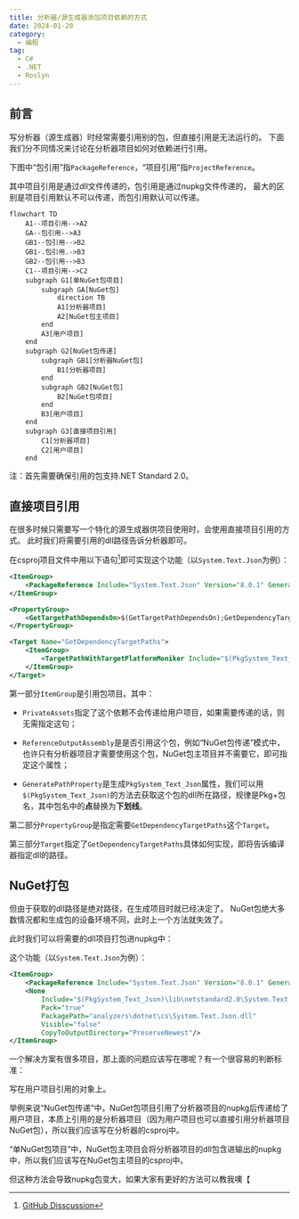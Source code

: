 ```yaml
---
title: 分析器/源生成器添加项目依赖的方式
date: 2024-01-20
category:
  - 编程
tag:
  - C#
  - .NET
  - Roslyn
---
```


## 前言

写分析器（源生成器）时经常需要引用别的包，但直接引用是无法运行的。
下面我们分不同情况来讨论在分析器项目如何对依赖进行引用。

下图中“包引用”指`PackageReference`，“项目引用”指`ProjectReference`。

其中项目引用是通过dll文件传递的，包引用是通过nupkg文件传递的，
最大的区别是项目引用默认不可以传递，而包引用默认可以传递。

```mermaid
flowchart TD
    A1--项目引用-->A2
    GA--包引用-->A3
    GB1--包引用-->B2
    GB1-.包引用.->B3
    GB2--包引用-->B3
    C1--项目引用-->C2
    subgraph G1[单NuGet包项目]
        subgraph GA[NuGet包]
            direction TB
            A1[分析器项目]
            A2[NuGet包主项目]
        end
        A3[用户项目]
    end
    subgraph G2[NuGet包传递]
        subgraph GB1[分析器NuGet包]
            B1[分析器项目]
        end
        subgraph GB2[NuGet包]
            B2[NuGet包项目]
        end
        B3[用户项目]
    end
    subgraph G3[直接项目引用]
        C1[分析器项目]
        C2[用户项目]
    end
```

注：首先需要确保引用的包支持.NET Standard 2.0。

## 直接项目引用

在很多时候只需要写一个特化的源生成器供项目使用时，会使用直接项目引用的方式。
此时我们将需要引用的dll路径告诉分析器即可。

在csproj项目文件中用以下语句[^discussion]即可实现这个功能（以`System.Text.Json`为例）：

```xml
<ItemGroup>
    <PackageReference Include="System.Text.Json" Version="8.0.1" GeneratePathProperty="true" PrivateAssets="all" ReferenceOutputAssembly="false" />
</ItemGroup>

<PropertyGroup>
    <GetTargetPathDependsOn>$(GetTargetPathDependsOn);GetDependencyTargetPaths</GetTargetPathDependsOn>
</PropertyGroup>

<Target Name="GetDependencyTargetPaths">
    <ItemGroup>
        <TargetPathWithTargetPlatformMoniker Include="$(PkgSystem_Text_Json)\lib\netstandard2.0\*.dll" IncludeRuntimeDependency="false" />
    </ItemGroup>
</Target>
```

第一部分`ItemGroup`是引用包项目。其中：

- `PrivateAssets`指定了这个依赖不会传递给用户项目，如果需要传递的话，则无需指定这句；

- `ReferenceOutputAssembly`是是否引用这个包，例如“NuGet包传递”模式中，也许只有分析器项目才需要使用这个包，NuGet包主项目并不需要它，即可指定这个属性；

- `GeneratePathProperty`是生成`PkgSystem_Text_Json`属性，我们可以用`$(PkgSystem_Text_Json)`的方法去获取这个包的dll所在路径，规律是Pkg+包名，其中包名中的**点**替换为**下划线**。

第二部分`PropertyGroup`是指定需要`GetDependencyTargetPaths`这个`Target`。

第三部分`Target`指定了`GetDependencyTargetPaths`具体如何实现，即将告诉编译器指定dll的路径。

## NuGet打包

但由于获取的dll路径是绝对路径，在生成项目时就已经决定了。
NuGet包绝大多数情况都和生成包的设备环境不同，此时上一个方法就失效了。

此时我们可以将需要的dll项目打包进nupkg中：

这个功能（以`System.Text.Json`为例）：

```xml
<ItemGroup>
    <PackageReference Include="System.Text.Json" Version="8.0.1" GeneratePathProperty="true" PrivateAssets="all" ReferenceOutputAssembly="false" />
    <None
        Include="$(PkgSystem_Text_Json)\lib\netstandard2.0\System.Text.Json.dll"
        Pack="true"
        PackagePath="analyzers\dotnet\cs\System.Text.Json.dll"
        Visible="false"
        CopyToOutputDirectory="PreserveNewest"/>
</ItemGroup>
```

一个解决方案有很多项目，那上面的问题应该写在哪呢？有一个很容易的判断标准：

写在用户项目引用的对象上。

举例来说“NuGet包传递”中，NuGet包项目引用了分析器项目的nupkg后传递给了用户项目，本质上引用的是分析器项目（因为用户项目也可以直接引用分析器项目NuGet包），所以我们应该写在分析器的csproj中。

“单NuGet包项目”中，NuGet包主项目会将分析器项目的dll包含进输出的nupkg中，所以我们应该写在NuGet包主项目的csproj中。

但这种方法会导致nupkg包变大，如果大家有更好的方法可以教我噢【

[^discussion]: [GitHub Disscussion](https://github.com/dotnet/roslyn/discussions/47517#discussioncomment-64145)
